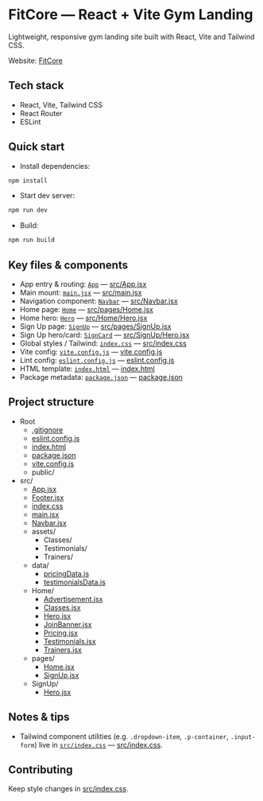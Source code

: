 # FitCore — React + Vite Gym Landing

Lightweight, responsive gym landing site built with React, Vite and Tailwind CSS.

Website: [FitCore](https://gym-app-pink-beta.vercel.app/)

## Tech stack
- React, Vite, Tailwind CSS
- React Router
- ESLint

## Quick start
- Install dependencies:
```sh
npm install
```
- Start dev server:
```sh
npm run dev
```
- Build:
```sh
npm run build
```

## Key files & components
- App entry & routing: [`App`](src/App.jsx) — [src/App.jsx](src/App.jsx)  
- Main mount: [`main.jsx`](src/main.jsx) — [src/main.jsx](src/main.jsx)  
- Navigation component: [`Navbar`](src/Navbar.jsx) — [src/Navbar.jsx](src/Navbar.jsx)  
- Home page: [`Home`](src/pages/Home.jsx) — [src/pages/Home.jsx](src/pages/Home.jsx)  
- Home hero: [`Hero`](src/Home/Hero.jsx) — [src/Home/Hero.jsx](src/Home/Hero.jsx)  
- Sign Up page: [`SignUp`](src/pages/SignUp.jsx) — [src/pages/SignUp.jsx](src/pages/SignUp.jsx)  
- Sign Up hero/card: [`SignCard`](src/SignUp/Hero.jsx) — [src/SignUp/Hero.jsx](src/SignUp/Hero.jsx)  
- Global styles / Tailwind: [`index.css`](src/index.css) — [src/index.css](src/index.css)  
- Vite config: [`vite.config.js`](vite.config.js) — [vite.config.js](vite.config.js)  
- Lint config: [`eslint.config.js`](eslint.config.js) — [eslint.config.js](eslint.config.js)  
- HTML template: [`index.html`](index.html) — [index.html](index.html)  
- Package metadata: [`package.json`](package.json) — [package.json](package.json)

## Project structure
- Root
  - [.gitignore](.gitignore)
  - [eslint.config.js](eslint.config.js)
  - [index.html](index.html)
  - [package.json](package.json)
  - [vite.config.js](vite.config.js)
  - public/
- src/
  - [App.jsx](src/App.jsx)
  - [Footer.jsx](src/Footer.jsx)
  - [index.css](src/index.css)
  - [main.jsx](src/main.jsx)
  - [Navbar.jsx](src/Navbar.jsx)
  - assets/
    - Classes/
    - Testimonials/
    - Trainers/
  - data/
    - [pricingData.js](src/data/pricingData.js)
    - [testimonialsData.js](src/data/testimonialsData.js)
  - Home/
    - [Advertisement.jsx](src/Home/Advertisement.jsx)
    - [Classes.jsx](src/Home/Classes.jsx)
    - [Hero.jsx](src/Home/Hero.jsx)
    - [JoinBanner.jsx](src/Home/JoinBanner.jsx)
    - [Pricing.jsx](src/Home/Pricing.jsx)
    - [Testimonials.jsx](src/Home/Testimonials.jsx)
    - [Trainers.jsx](src/Home/Trainers.jsx)
  - pages/
    - [Home.jsx](src/pages/Home.jsx)
    - [SignUp.jsx](src/pages/SignUp.jsx)
  - SignUp/
    - [Hero.jsx](src/SignUp/Hero.jsx)

## Notes & tips
- Tailwind component utilities (e.g. `.dropdown-item`, `.p-container`, `.input-form`) live in [`src/index.css`](src/index.css) — [src/index.css](src/index.css).

## Contributing
Keep style changes in [src/index.css](src/index.css).
